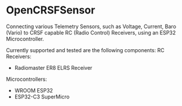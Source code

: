 # OpenCRSFSensor
Connecting various Telemetry Sensors, such as Voltage, Current, Baro (Vario) to CRSF capable RC (Radio Control) Receivers, using an ESP32
Microcontroller.

Currently supported and tested are the following components:
RC Receivers:
- Radiomaster ER8 ELRS Receiver

Microcontrollers:
- WROOM ESP32
- ESP32-C3 SuperMicro

